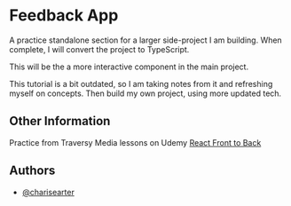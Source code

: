 # Feedback App

A practice standalone section for a larger side-project I am building.
When complete, I will convert the project to TypeScript.

This will be the a more interactive component in the main project.

This tutorial is a bit outdated, so I am taking notes from it and refreshing myself on concepts. Then build my own project, using more updated tech.

## Other Information

Practice from Traversy Media lessons on Udemy [React Front to Back](https://www.udemy.com/course/react-front-to-back-2022/)

## Authors

- [@charisearter](https://www.github.com/charisearter)
